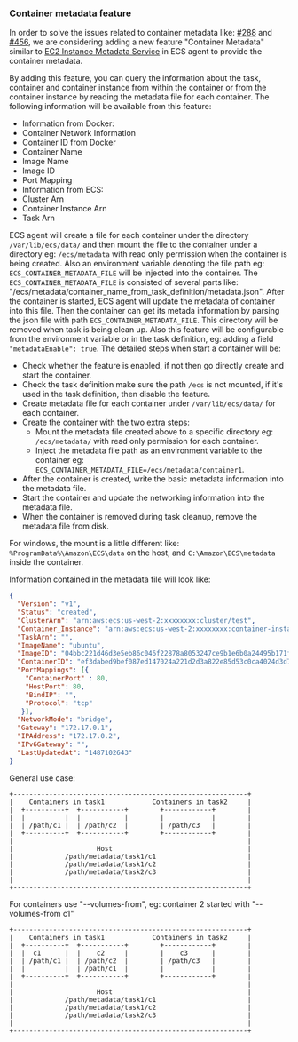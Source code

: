 <!--
Copyright Amazon.com Inc. or its affiliates. All Rights Reserved.

Licensed under the Apache License, Version 2.0 (the "License"). You may
not use this file except in compliance with the License. A copy of the
License is located at

     http://aws.amazon.com/apache2.0/

or in the "license" file accompanying this file. This file is distributed
on an "AS IS" BASIS, WITHOUT WARRANTIES OR CONDITIONS OF ANY KIND, either
express or implied. See the License for the specific language governing
permissions and limitations under the License.
-->

### Container metadata feature
In order to solve the issues related to container metadata like: [#288](https://github.com/as14692/amazon-ecs-agent/issues/288) and [#456](https://github.com/as14692/amazon-ecs-agent/issues/456), we are considering adding a new feature "Container Metadata" similar to [EC2 Instance Metadata Service](http://docs.aws.amazon.com/AWSEC2/latest/UserGuide/ec2-instance-metadata.html) in ECS agent to provide the container metadata.

By adding this feature, you can query the information about the task, container and container instance from within the container or from the container instance by reading the metadata file for each container. The following information will be available from this feature:
 * Information from Docker:
  * Container Network Information
  * Container ID from Docker
  * Container Name
  * Image Name
  * Image ID
  * Port Mapping
 * Information from ECS:
  * Cluster Arn
  * Container Instance Arn
  * Task Arn

ECS agent will create a file for each container under the directory `/var/lib/ecs/data/` and then mount the file to the container under a directory eg: `/ecs/metadata` with read only permission when the container is being created. Also an environment variable denoting the file path eg: `ECS_CONTAINER_METADATA_FILE` will be injected into the container. The `ECS_CONTAINER_METADATA_FILE` is consisted of several parts like: "/ecs/metadata/container_name_from_task_definition/metadata.json". After the container is started, ECS agent will update the metadata of container into this file. Then the container can get its metada information by parsing the json file with path `ECS_CONTAINER_METADATA_FILE`. This directory will be removed when task is being clean up. Also this feature will be configurable from the environment variable or in the task definition, eg: adding a field `"metadataEnable": true`. The detailed steps when start a container will be:
* Check whether the feature is enabled, if not then go directly create and start the container.
* Check the task definition make sure the path `/ecs` is not mounted, if it's used in the task definition, then disable the feature.
* Create metadata file for each container under `/var/lib/ecs/data/` for each container.
* Create the container with the two extra steps:
  * Mount the metadata file created above to a specific directory eg: `/ecs/metadata/` with read only permission for each container.
  * Inject the metadata file path as an environment variable to the container eg: `ECS_CONTAINER_METADATA_FILE=/ecs/metadata/container1`.
* After the container is created, write the basic metadata information into the metadata file.
* Start the container and update the networking information into the metadata file.
* When the container is removed during task cleanup, remove the metadata file from disk.

For windows, the mount is a little different like: `%ProgramData%\Amazon\ECS\data` on the host, and `C:\Amazon\ECS\metadata` inside the container.

Information contained in the metadata file will look like:
```json
{
  "Version": "v1",
  "Status": "created",
  "ClusterArn": "arn:aws:ecs:us-west-2:xxxxxxxx:cluster/test",
  "Container_Instance": "arn:aws:ecs:us-west-2:xxxxxxxx:container-instance/732d1a0b-acbe-43e4-8358-f477d83eab03",
  "TaskArn": "",
  "ImageName": "ubuntu",
  "ImageID": "04bbc221d46d3e5eb86c046f22878a8053247ce9b1e6b0a24495b171f9d20025",
  "ContainerID": "ef3dabed9bef087ed147024a221d2d3a822e85d53c0ca4024d3d78e7913eeb64",
  "PortMappings": [{
    "ContainerPort" : 80,
    "HostPort": 80,
    "BindIP": "",
    "Protocol": "tcp"
   }],
  "NetworkMode": "bridge",
  "Gateway": "172.17.0.1",
  "IPAddress": "172.17.0.2",
  "IPv6Gateway": "",
  "LastUpdatedAt": "1487102643"
}
```

General use case:
```
+-----------------------------------------------------------+
|    Containers in task1            Containers in task2     |
|  +----------+  +-----------+        +------------+        |
|  |          |  |           |        |            |        |
|  | /path/c1 |  | /path/c2  |        | /path/c3   |        |
|  +----------+  +-----------+        +------------+        |
|                                                           |
|                     Host                                  |
|             /path/metadata/task1/c1                       |
|             /path/metadata/task1/c2                       |
|             /path/metadata/task2/c3                       |
|                                                           |
+-----------------------------------------------------------+
```

For containers use "--volumes-from", eg: container 2 started with "--volumes-from c1"
```
+-----------------------------------------------------------+
|    Containers in task1            Containers in task2     |
|  +----------+  +-----------+        +------------+        |
|  |  c1      |  |    c2     |        |    c3      |        |
|  | /path/c1 |  | /path/c2  |        | /path/c3   |        |
|  |          |  | /path/c1  |        |            |        |
|  +----------+  +-----------+        +------------+        |
|                                                           |
|                     Host                                  |
|             /path/metadata/task1/c1                       |
|             /path/metadata/task1/c2                       |
|             /path/metadata/task2/c3                       |
|                                                           |
+-----------------------------------------------------------+
```
